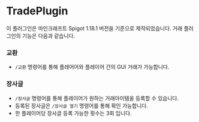 # TradePlugin
이 플러그인은 마인크래프트 Spigot 1.18.1 버전을 기준으로 제작되었습니다. 거래 플러그인의 기능은 다음과 같습니다.
### 교환
- `/교환` 명령어를 통해 플레어어와 플레이어 간의 GUI 거래가 가능합니다.
### 장사글
- `/장사글` 명령어를 통해 플레이어가 원하는 거래아이템을 등록할 수 있습니다.
- 등록된 장사글은 `/장사글 열기` 명령어를 통해 확인 가능합니다.
- 한 플레이어당 장사글 등록 가능한 횟수는 3회 입니다.
